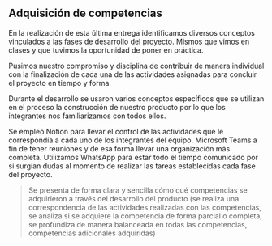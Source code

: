 ## Adquisición de competencias

En la realización de esta última entrega identificamos diversos conceptos vinculados a las fases de desarrollo del proyecto. Mismos que vimos en clases y que tuvimos la oportunidad de poner en práctica.

Pusimos nuestro compromiso y disciplina de contribuir de manera individual con la finalización de cada una de las actividades asignadas para concluir el proyecto en tiempo y forma.

Durante el desarrollo se usaron varios conceptos específicos que se utilizan en el proceso la construcción de nuestro producto por lo que los integrantes nos familiarizamos con todos ellos.

Se empleó Notion para llevar el control de las actividades que le correspondía a cada uno de los integrantes del equipo. Microsoft Teams a fin de tener reuniones y de esa forma llevar una organización más completa. Utilizamos WhatsApp para estar todo el tiempo comunicado por si surgían dudas al momento de realizar las tareas establecidas cada fase del proyecto.

> Se	presenta	de	forma	clara	y	sencilla	cómo	qué competencias	se	adquirieron	a	través	del	desarrollo	del	producto	(se	realiza	una	correspondencia	de	las	actividades	realizadas	con	las	competencias,	se	analiza	si	se	adquiere	la	competencia	de	forma	parcial	o	completa,	se	profundiza	de	manera	balanceada	en	todas	las	competencias,	competencias	adicionales	adquiridas)
